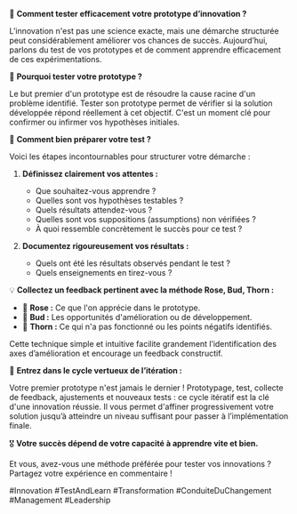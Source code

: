 🚀 **Comment tester efficacement votre prototype d’innovation ?**

L’innovation n'est pas une science exacte, mais une démarche structurée peut considérablement améliorer vos chances de succès. Aujourd’hui, parlons du test de vos prototypes et de comment apprendre efficacement de ces expérimentations.

🎯 **Pourquoi tester votre prototype ?**

Le but premier d'un prototype est de résoudre la cause racine d'un problème identifié. Tester son prototype permet de vérifier si la solution développée répond réellement à cet objectif. C'est un moment clé pour confirmer ou infirmer vos hypothèses initiales.

📝 **Comment bien préparer votre test ?**

Voici les étapes incontournables pour structurer votre démarche :

1. **Définissez clairement vos attentes :**
   - Que souhaitez-vous apprendre ?
   - Quelles sont vos hypothèses testables ?
   - Quels résultats attendez-vous ?
   - Quelles sont vos suppositions (assumptions) non vérifiées ?
   - À quoi ressemble concrètement le succès pour ce test ?

2. **Documentez rigoureusement vos résultats :**
   - Quels ont été les résultats observés pendant le test ?
   - Quels enseignements en tirez-vous ?

💡 **Collectez un feedback pertinent avec la méthode Rose, Bud, Thorn :**
- 🌹 **Rose :** Ce que l'on apprécie dans le prototype.
- 🌱 **Bud :** Les opportunités d'amélioration ou de développement.
- 🌵 **Thorn :** Ce qui n'a pas fonctionné ou les points négatifs identifiés.

Cette technique simple et intuitive facilite grandement l’identification des axes d’amélioration et encourage un feedback constructif.

🔄 **Entrez dans le cycle vertueux de l’itération :**

Votre premier prototype n'est jamais le dernier ! Prototypage, test, collecte de feedback, ajustements et nouveaux tests : ce cycle itératif est la clé d'une innovation réussie. Il vous permet d'affiner progressivement votre solution jusqu’à atteindre un niveau suffisant pour passer à l’implémentation finale.

🎖️ **Votre succès dépend de votre capacité à apprendre vite et bien.**

Et vous, avez-vous une méthode préférée pour tester vos innovations ? Partagez votre expérience en commentaire !

#Innovation #TestAndLearn #Transformation #ConduiteDuChangement #Management #Leadership

